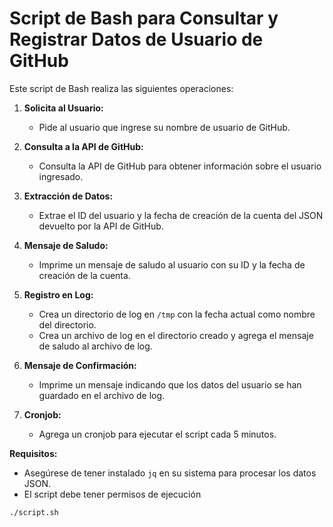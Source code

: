 
# Script de Bash para Consultar y Registrar Datos de Usuario de GitHub

Este script de Bash realiza las siguientes operaciones:

1. **Solicita al Usuario:**
   - Pide al usuario que ingrese su nombre de usuario de GitHub.

2. **Consulta a la API de GitHub:**
   - Consulta la API de GitHub para obtener información sobre el usuario ingresado.

3. **Extracción de Datos:**
   - Extrae el ID del usuario y la fecha de creación de la cuenta del JSON devuelto por la API de GitHub.

4. **Mensaje de Saludo:**
   - Imprime un mensaje de saludo al usuario con su ID y la fecha de creación de la cuenta.

5. **Registro en Log:**
   - Crea un directorio de log en `/tmp` con la fecha actual como nombre del directorio.
   - Crea un archivo de log en el directorio creado y agrega el mensaje de saludo al archivo de log.

6. **Mensaje de Confirmación:**
   - Imprime un mensaje indicando que los datos del usuario se han guardado en el archivo de log.

7. **Cronjob:**
   - Agrega un cronjob para ejecutar el script cada 5 minutos.

**Requisitos:**

- Asegúrese de tener instalado `jq` en su sistema para procesar los datos JSON.
- El script debe tener permisos de ejecución

```bash
./script.sh
```
